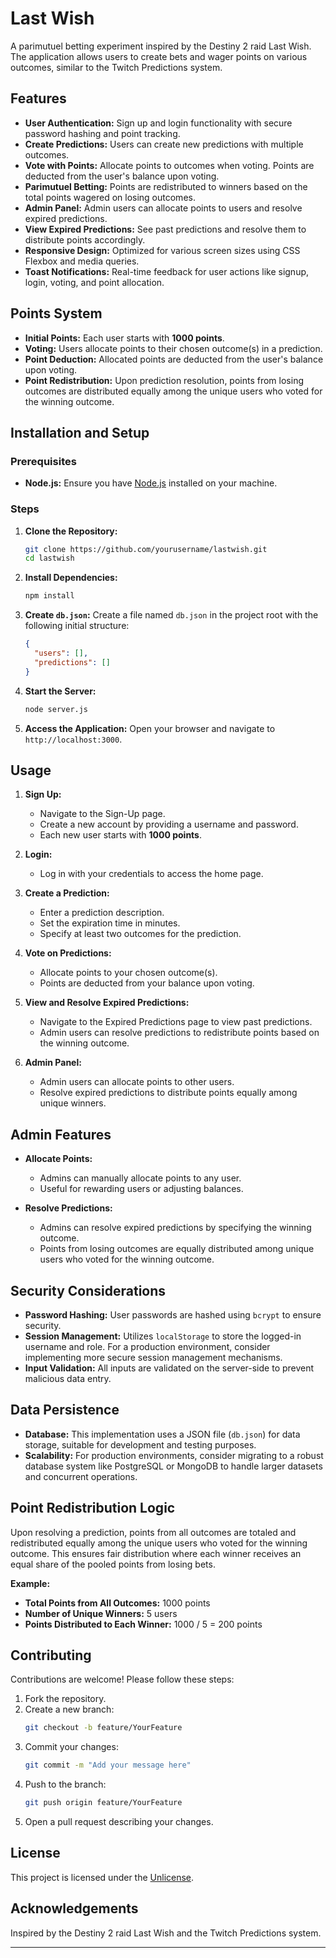 # Last Wish

A parimutuel betting experiment inspired by the Destiny 2 raid Last Wish. The application allows users to create bets and wager points on various outcomes, similar to the Twitch Predictions system.

## Features

- **User Authentication:** Sign up and login functionality with secure password hashing and point tracking.
- **Create Predictions:** Users can create new predictions with multiple outcomes.
- **Vote with Points:** Allocate points to outcomes when voting. Points are deducted from the user's balance upon voting.
- **Parimutuel Betting:** Points are redistributed to winners based on the total points wagered on losing outcomes.
- **Admin Panel:** Admin users can allocate points to users and resolve expired predictions.
- **View Expired Predictions:** See past predictions and resolve them to distribute points accordingly.
- **Responsive Design:** Optimized for various screen sizes using CSS Flexbox and media queries.
- **Toast Notifications:** Real-time feedback for user actions like signup, login, voting, and point allocation.

## Points System

- **Initial Points:** Each user starts with **1000 points**.
- **Voting:** Users allocate points to their chosen outcome(s) in a prediction.
- **Point Deduction:** Allocated points are deducted from the user's balance upon voting.
- **Point Redistribution:** Upon prediction resolution, points from losing outcomes are distributed equally among the unique users who voted for the winning outcome.

## Installation and Setup

### Prerequisites

- **Node.js:** Ensure you have [Node.js](https://nodejs.org/) installed on your machine.

### Steps

1. **Clone the Repository:**
    ```bash
    git clone https://github.com/yourusername/lastwish.git
    cd lastwish
    ```

2. **Install Dependencies:**
    ```bash
    npm install
    ```

3. **Create `db.json`:**
    Create a file named `db.json` in the project root with the following initial structure:
    ```json
    {
      "users": [],
      "predictions": []
    }
    ```

4. **Start the Server:**
    ```bash
    node server.js
    ```

5. **Access the Application:**
    Open your browser and navigate to `http://localhost:3000`.

## Usage

1. **Sign Up:**
    - Navigate to the Sign-Up page.
    - Create a new account by providing a username and password.
    - Each new user starts with **1000 points**.

2. **Login:**
    - Log in with your credentials to access the home page.

3. **Create a Prediction:**
    - Enter a prediction description.
    - Set the expiration time in minutes.
    - Specify at least two outcomes for the prediction.

4. **Vote on Predictions:**
    - Allocate points to your chosen outcome(s).
    - Points are deducted from your balance upon voting.

5. **View and Resolve Expired Predictions:**
    - Navigate to the Expired Predictions page to view past predictions.
    - Admin users can resolve predictions to redistribute points based on the winning outcome.

6. **Admin Panel:**
    - Admin users can allocate points to other users.
    - Resolve expired predictions to distribute points equally among unique winners.

## Admin Features

- **Allocate Points:**
    - Admins can manually allocate points to any user.
    - Useful for rewarding users or adjusting balances.

- **Resolve Predictions:**
    - Admins can resolve expired predictions by specifying the winning outcome.
    - Points from losing outcomes are equally distributed among unique users who voted for the winning outcome.

## Security Considerations

- **Password Hashing:** User passwords are hashed using `bcrypt` to ensure security.
- **Session Management:** Utilizes `localStorage` to store the logged-in username and role. For a production environment, consider implementing more secure session management mechanisms.
- **Input Validation:** All inputs are validated on the server-side to prevent malicious data entry.

## Data Persistence

- **Database:** This implementation uses a JSON file (`db.json`) for data storage, suitable for development and testing purposes.
- **Scalability:** For production environments, consider migrating to a robust database system like PostgreSQL or MongoDB to handle larger datasets and concurrent operations.

## Point Redistribution Logic

Upon resolving a prediction, points from all outcomes are totaled and redistributed equally among the unique users who voted for the winning outcome. This ensures fair distribution where each winner receives an equal share of the pooled points from losing bets.

**Example:**
- **Total Points from All Outcomes:** 1000 points
- **Number of Unique Winners:** 5 users
- **Points Distributed to Each Winner:** 1000 / 5 = 200 points

## Contributing

Contributions are welcome! Please follow these steps:

1. Fork the repository.
2. Create a new branch:
    ```bash
    git checkout -b feature/YourFeature
    ```
3. Commit your changes:
    ```bash
    git commit -m "Add your message here"
    ```
4. Push to the branch:
    ```bash
    git push origin feature/YourFeature
    ```
5. Open a pull request describing your changes.

## License

This project is licensed under the [Unlicense](LICENSE).

## Acknowledgements

Inspired by the Destiny 2 raid Last Wish and the Twitch Predictions system.

---
